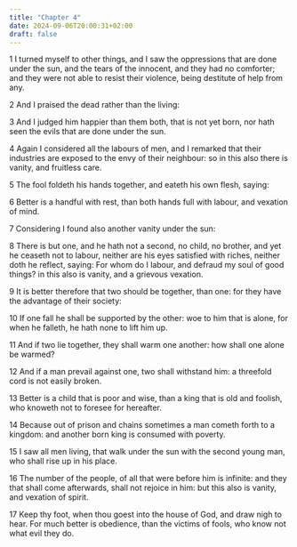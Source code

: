 ```yaml
---
title: "Chapter 4"
date: 2024-09-06T20:00:31+02:00
draft: false
---
```



1 I turned myself to other things, and I saw the oppressions that are done under the sun, and the tears of the innocent, and they had no comforter; and they were not able to resist their violence, being destitute of help from any.

2 And I praised the dead rather than the living:

3 And I judged him happier than them both, that is not yet born, nor hath seen the evils that are done under the sun.

4 Again I considered all the labours of men, and I remarked that their industries are exposed to the envy of their neighbour: so in this also there is vanity, and fruitless care.

5 The fool foldeth his hands together, and eateth his own flesh, saying:

6 Better is a handful with rest, than both hands full with labour, and vexation of mind.

7 Considering I found also another vanity under the sun:

8 There is but one, and he hath not a second, no child, no brother, and yet he ceaseth not to labour, neither are his eyes satisfied with riches, neither doth he reflect, saying: For whom do I labour, and defraud my soul of good things? in this also is vanity, and a grievous vexation.

9 It is better therefore that two should be together, than one: for they have the advantage of their society:

10 If one fall he shall be supported by the other: woe to him that is alone, for when he falleth, he hath none to lift him up.

11 And if two lie together, they shall warm one another: how shall one alone be warmed?

12 And if a man prevail against one, two shall withstand him: a threefold cord is not easily broken.

13 Better is a child that is poor and wise, than a king that is old and foolish, who knoweth not to foresee for hereafter.

14 Because out of prison and chains sometimes a man cometh forth to a kingdom: and another born king is consumed with poverty.

15 I saw all men living, that walk under the sun with the second young man, who shall rise up in his place.

16 The number of the people, of all that were before him is infinite: and they that shall come afterwards, shall not rejoice in him: but this also is vanity, and vexation of spirit.

17 Keep thy foot, when thou goest into the house of God, and draw nigh to hear. For much better is obedience, than the victims of fools, who know not what evil they do.

